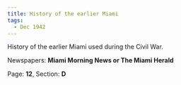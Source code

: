 ```yaml
---  
title: History of the earlier Miami  
tags:  
  - Dec 1942  
---  
```

  
History of the earlier Miami used during the Civil War.  
  
Newspapers: **Miami Morning News or The Miami Herald**  
  
Page: **12**, Section: **D** 
